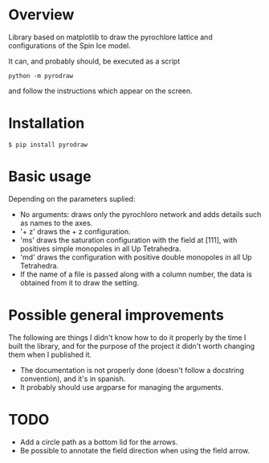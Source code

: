 # Overview

Library based on matplotlib to draw the pyrochlore lattice and configurations of the Spin Ice model.

It can, and probably should, be executed as a script

`python -m pyrodraw`

and follow the instructions which appear on the screen.

# Installation

`$ pip install pyrodraw`

# Basic usage

Depending on the parameters suplied:
* No arguments: draws only the pyrochloro network and adds details such as names to the axes.
* '+ z' draws the + z configuration.
* 'ms' draws the saturation configuration with the field at [111], with positives simple monopoles in all Up Tetrahedra.
* 'md' draws the configuration with positive double monopoles in all Up Tetrahedra.
* If the name of a file is passed along with a column number, the data is obtained from it to draw the setting.

# Possible general improvements
The following are things I didn't know how to do it properly by the time I built the library, and for the purpose of the project it didn't worth changing them when I published it.
* The documentation is not properly done (doesn't follow a docstring convention), and it's in spanish.
* It probably should use argparse for managing the arguments.

# TODO
* Add a circle path as a bottom lid for the arrows.
* Be possible to annotate the field direction when using the field arrow.
